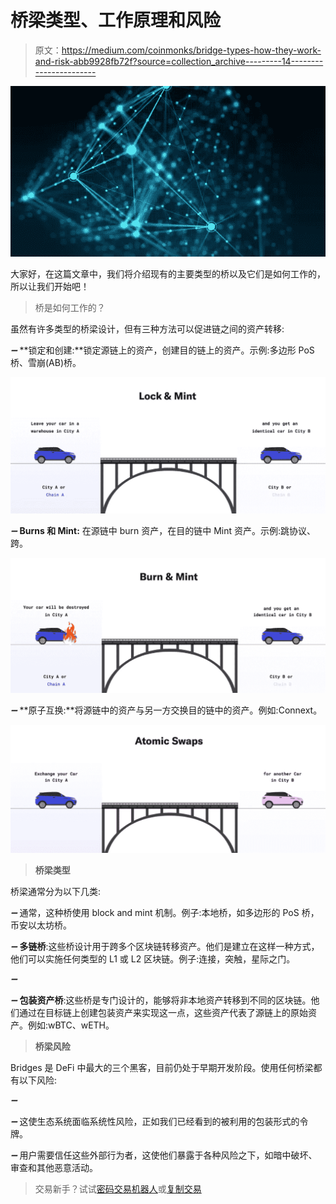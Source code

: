 # 桥梁类型、工作原理和风险

> 原文：<https://medium.com/coinmonks/bridge-types-how-they-work-and-risk-abb9928fb72f?source=collection_archive---------14----------------------->

![](img/e67d3a6bdaddcf85c53d9ae7514532e7.png)

大家好，在这篇文章中，我们将介绍现有的主要类型的桥以及它们是如何工作的，所以让我们开始吧！

> 桥是如何工作的？

虽然有许多类型的桥梁设计，但有三种方法可以促进链之间的资产转移:

*➖* **锁定和创建:**锁定源链上的资产，创建目的链上的资产。示例:多边形 PoS 桥、雪崩(AB)桥。

![](img/9874480311f9106f8a9c3de7122f3434.png)

*➖* **Burns 和 Mint:** 在源链中 burn 资产，在目的链中 Mint 资产。示例:跳协议、跨。

![](img/5db3e0576535c18816edd7cb93b78677.png)

*➖* **原子互换:**将源链中的资产与另一方交换目的链中的资产。例如:Connext。

![](img/46774101a53a23184dc66716b91ce6e2.png)

> **桥梁类型**

桥梁通常分为以下几类:

*➖* 通常，这种桥使用 block and mint 机制。例子:本地桥，如多边形的 PoS 桥，币安以太坊桥。

*➖* **多链桥**:这些桥设计用于跨多个区块链转移资产。他们是建立在这样一种方式，他们可以实施任何类型的 L1 或 L2 区块链。例子:连接，突触，星际之门。

*➖*

*➖* **包装资产桥**:这些桥是专门设计的，能够将非本地资产转移到不同的区块链。他们通过在目标链上创建包装资产来实现这一点，这些资产代表了源链上的原始资产。例如:wBTC、wETH。

> **桥梁风险**

Bridges 是 DeFi 中最大的三个黑客，目前仍处于早期开发阶段。使用任何桥梁都有以下风险:

*➖*

*➖* 这使生态系统面临系统性风险，正如我们已经看到的被利用的包装形式的令牌。

*➖* 用户需要信任这些外部行为者，这使他们暴露于各种风险之下，如暗中破坏、审查和其他恶意活动。

> 交易新手？试试[密码交易机器人](/coinmonks/crypto-trading-bot-c2ffce8acb2a)或[复制交易](/coinmonks/top-10-crypto-copy-trading-platforms-for-beginners-d0c37c7d698c)
